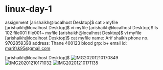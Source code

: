# linux-day-1
assignment
[arishaikh@localhost Desktop]$ cat >myfile
[arishaikh@localhost Desktop]$ vi myfile
[arishaikh@localhost Desktop]$ ls
102  file001  file001~  myfile
[arishaikh@localhost Desktop]$ vi myfile
[arishaikh@localhost Desktop]$ cat myfile
name: Arif shaikh
phone no. 9702859398
address: Thane 400123
blood grp: b+
email id: marifsk95@gmail.com

[arishaikh@localhost Desktop]$
![IMG20201210170849](https://user-images.githubusercontent.com/74093519/101899740-53cd4880-3bd4-11eb-93fd-c741550d3b18.jpg)
![IMG20201210171032](https://user-images.githubusercontent.com/74093519/101900465-87f53900-3bd5-11eb-848a-666fd307abd6.jpg)
![IMG20201210171135](https://user-images.githubusercontent.com/74093519/101900829-26819a00-3bd6-11eb-9391-3f61f759eba0.jpg)
